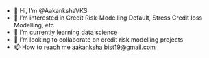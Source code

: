 - 👋 Hi, I’m @AakankshaVKS
- 👀 I’m interested in Credit Risk-Modelling Default, Stress Credit loss Modelling, etc
- 🌱 I’m currently learning data science
- 💞️ I’m looking to collaborate on credit risk modelling projects
- 📫 How to reach me aakanksha.bist19@gmail.com

<!---
AakankshaVKS/AakankshaVKS is a ✨ special ✨ repository because its `README.md` (this file) appears on your GitHub profile.
You can click the Preview link to take a look at your changes.
--->

